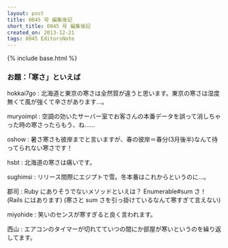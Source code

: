 ```yaml
---
layout: post
title: 0045 号 編集後記
short_title: 0045 号 編集後記
created_on: 2013-12-21
tags: 0045 EditorsNote
---
```

{% include base.html %}


### お題：「寒さ」といえば

hokkai7go
:  北海道と東京の寒さは全然質が違うと思います。東京の寒さは湿度無くて風が強くて辛さがあります…。

muryoimpl
:  空調の効いたサーバー室でお客さんの本番データを誤って消しちゃった時の寒さったらもう、ね……

oshow
:  暑さ寒さも彼岸までと言いますが、春の彼岸＝春分(3月後半)なんて待ってられない寒さです！

hsbt
:  北海道の寒さは痛いです。

sughimsi
:  リリース間際にエジプトで雪。冬本番はこれからというのに…。

郡司
:  Ruby にありそうでないメソッドといえは？ Enumerable#sum さ！ (Rails にはあります) (寒さと sum さを引っ掛けているなんて寒すぎて言えない)

miyohide
: 笑いのセンスが寒すぎると良く言われます。

西山
:  エアコンのタイマーが切れてていつの間にか部屋が寒いというのを繰り返してます。


